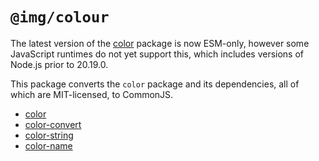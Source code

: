 # `@img/colour`

The latest version of the
[color](https://www.npmjs.com/package/color)
package is now ESM-only,
however some JavaScript runtimes do not yet support this,
which includes versions of Node.js prior to 20.19.0.

This package converts the `color` package and its dependencies,
all of which are MIT-licensed, to CommonJS.

- [color](https://www.npmjs.com/package/color)
- [color-convert](https://www.npmjs.com/package/color-convert)
- [color-string](https://www.npmjs.com/package/color-string)
- [color-name](https://www.npmjs.com/package/color-name)
